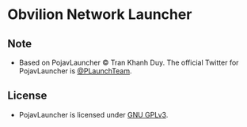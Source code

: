# Obvilion Network Launcher

## Note
- Based on PojavLauncher © Tran Khanh Duy. The official Twitter for PojavLauncher is [@PLaunchTeam](https://twitter.com/PLaunchTeam).

## License
- PojavLauncher is licensed under [GNU GPLv3](https://github.com/khanhduytran0/PojavLauncher/blob/master/LICENSE).
